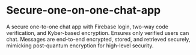 # Secure-one-on-one-chat-app
A secure one-to-one chat app with Firebase login, two-way code verification, and Kyber-based encryption. Ensures only verified users can chat. Messages are end-to-end encrypted, stored, and retrieved securely, mimicking post-quantum encryption for high-level security.
